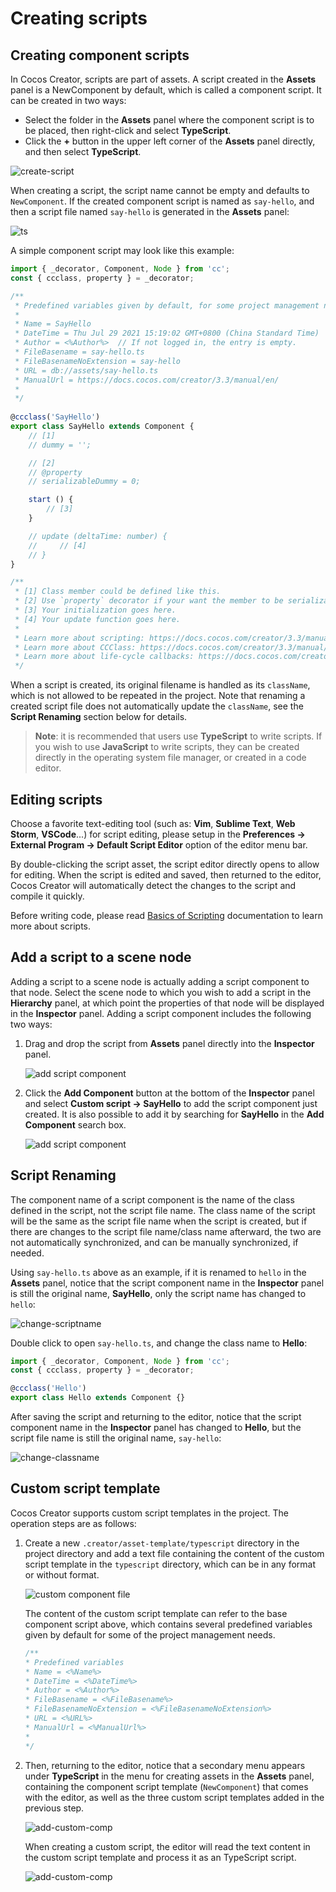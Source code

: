 # Creating scripts

## Creating component scripts

In Cocos Creator, scripts are part of assets. A script created in the **Assets** panel is a NewComponent by default, which is called a component script. It can be created in two ways:

- Select the folder in the **Assets** panel where the component script is to be placed, then right-click and select **TypeScript**.
- Click the **+** button in the upper left corner of the **Assets** panel directly, and then select **TypeScript**.

![create-script](setup/create-script.png)

When creating a script, the script name cannot be empty and defaults to `NewComponent`. If the created component script is named as `say-hello`, and then a script file named `say-hello` is generated in the **Assets** panel:

![ts](setup/ts.png)

A simple component script may look like this example:

```ts
import { _decorator, Component, Node } from 'cc';
const { ccclass, property } = _decorator;

/**
 * Predefined variables given by default, for some project management needs.
 * 
 * Name = SayHello
 * DateTime = Thu Jul 29 2021 15:19:02 GMT+0800 (China Standard Time)
 * Author = <%Author%>  // If not logged in, the entry is empty.
 * FileBasename = say-hello.ts
 * FileBasenameNoExtension = say-hello
 * URL = db://assets/say-hello.ts
 * ManualUrl = https://docs.cocos.com/creator/3.3/manual/en/
 *
 */
 
@ccclass('SayHello')
export class SayHello extends Component {
    // [1]
    // dummy = '';

    // [2]
    // @property
    // serializableDummy = 0;

    start () {
        // [3]
    }

    // update (deltaTime: number) {
    //     // [4]
    // }
}

/**
 * [1] Class member could be defined like this.
 * [2] Use `property` decorator if your want the member to be serializable.
 * [3] Your initialization goes here.
 * [4] Your update function goes here.
 *
 * Learn more about scripting: https://docs.cocos.com/creator/3.3/manual/en/scripting/
 * Learn more about CCClass: https://docs.cocos.com/creator/3.3/manual/en/scripting/ccclass.html
 * Learn more about life-cycle callbacks: https://docs.cocos.com/creator/3.3/manual/en/scripting/life-cycle-callbacks.html
 */
```

When a script is created, its original filename is handled as its `className`, which is not allowed to be repeated in the project. Note that renaming a created script file does not automatically update the `className`, see the **Script Renaming** section below for details.

> **Note**: it is recommended that users use **TypeScript** to write scripts. If you wish to use **JavaScript** to write scripts, they can be created directly in the operating system file manager, or created in a code editor.

## Editing scripts

Choose a favorite text-editing tool (such as: **Vim**, **Sublime Text**, **Web Storm**, **VSCode**...) for script editing, please setup in the **Preferences -> External Program -> Default Script Editor** option of the editor menu bar.

By double-clicking the script asset, the script editor directly opens to allow for editing. When the script is edited and saved, then returned to the editor, Cocos Creator will automatically detect the changes to the script and compile it quickly.

Before writing code, please read [Basics of Scripting](basic.md) documentation to learn more about scripts.

## Add a script to a scene node

Adding a script to a scene node is actually adding a script component to that node. Select the scene node to which you wish to add a script in the **Hierarchy** panel, at which point the properties of that node will be displayed in the **Inspector** panel. Adding a script component includes the following two ways:

1. Drag and drop the script from **Assets** panel directly into the **Inspector** panel.

    ![add script component](setup/add-script-component.png)

2. Click the **Add Component** button at the bottom of the **Inspector** panel and select **Custom script -> SayHello** to add the script component just created. It is also possible to add it by searching for **SayHello** in the **Add Component** search box.

    ![add script component](setup/add-script-component2.png)

## Script Renaming

The component name of a script component is the name of the class defined in the script, not the script file name. The class name of the script will be the same as the script file name when the script is created, but if there are changes to the script file name/class name afterward, the two are not automatically synchronized, and can be manually synchronized, if needed.

Using `say-hello.ts` above as an example, if it is renamed to `hello` in the **Assets** panel, notice that the script component name in the **Inspector** panel is still the original name, **SayHello**, only the script name has changed to `hello`:

![change-scriptname](setup/change-scriptname.png)

Double click to open `say-hello.ts`, and change the class name to **Hello**:

```TypeScript
import { _decorator, Component, Node } from 'cc';
const { ccclass, property } = _decorator;

@ccclass('Hello')
export class Hello extends Component {}
```

After saving the script and returning to the editor, notice that the script component name in the **Inspector** panel has changed to **Hello**, but the script file name is still the original name, `say-hello`:

![change-classname](setup/change-classname.png)

## Custom script template

Cocos Creator supports custom script templates in the project. The operation steps are as follows:

1. Create a new `.creator/asset-template/typescript` directory in the project directory and add a text file containing the content of the custom script template in the `typescript` directory, which can be in any format or without format.

    ![custom component file](setup/custom-file.png)

    The content of the custom script template can refer to the base component script above, which contains several predefined variables given by default for some of the project management needs.

    ```ts
    /**
    * Predefined variables
    * Name = <%Name%>
    * DateTime = <%DateTime%>
    * Author = <%Author%>
    * FileBasename = <%FileBasename%>
    * FileBasenameNoExtension = <%FileBasenameNoExtension%>
    * URL = <%URL%>
    * ManualUrl = <%ManualUrl%>
    *
    */
    ```

2. Then, returning to the editor, notice that a secondary menu appears under **TypeScript** in the menu for creating assets in the **Assets** panel, containing the component script template (`NewComponent`) that comes with the editor, as well as the three custom script templates added in the previous step.

    ![add-custom-comp](setup/add-custom-comp.png)

    When creating a custom script, the editor will read the text content in the custom script template and process it as an TypeScript script.

    ![add-custom-comp](setup/add-custom-comp.gif)
